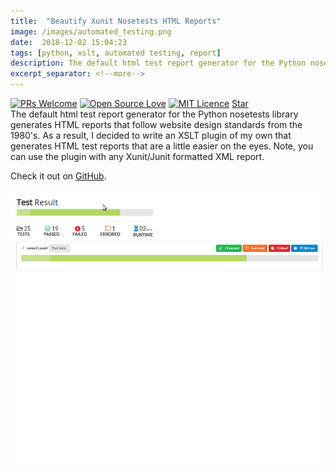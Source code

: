 ```yaml
--- 
title:  "Beautify Xunit Nosetests HTML Reports"
image: /images/automated_testing.png
date:  2018-12-02 15:04:23
tags: [python, xslt, automated testing, report]
description: The default html test report generator for the Python nosetests library generates HTML reports that follow website design standards from the 1980's. As a result, I decided to write an XSLT plugin of my own that generates HTML test reports that are a little easier on the eyes. Check it out on [GitHub](https://github.com/Zir0-93/xunit-to-html).
excerpt_separator: <!--more-->
---
```

[![PRs Welcome](https://img.shields.io/badge/PRs-welcome-brightgreen.svg?style=flat-square)](http://makeapullrequest.com) [![Open Source Love](https://badges.frapsoft.com/os/v2/open-source.svg?v=103)](https://github.com/ellerbrock/open-source-badges/) [![MIT Licence](https://badges.frapsoft.com/os/mit/mit.svg?v=103)](https://opensource.org/licenses/mit-license.php) <!-- Place this tag where you want the button to render. -->
<a class="github-button" href="https://github.com/Zir0-93/xunit-to-html" data-size="large" data-show-count="true" aria-label="Star Zir0-93/xunit-to-html on GitHub">Star</a>
<br>
The default html test report generator for the Python nosetests library generates HTML reports that follow website design standards
from the 1980's. As a result, I decided to write an XSLT plugin of my own that generates HTML test reports that are a little easier on
the eyes. Note, you can use the plugin with any Xunit/Junit formatted XML report.

Check it out on [GitHub](https://github.com/Zir0-93/xunit-to-html).
<!--more-->

![gif](/images/usage.gif)



